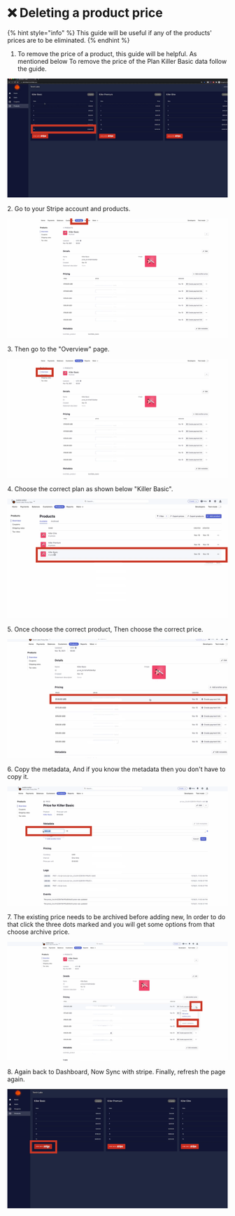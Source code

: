 # ❌ Deleting a product price

{% hint style="info" %}
This guide will be useful if any of the products' prices are to be eliminated.
{% endhint %}

1. To remove the price of a product, this guide will be helpful. As mentioned below To remove the price of the Plan Killer Basic data follow the guide.&#x20;

![](<../.gitbook/assets/Untitled design (35).png>)

2\. Go to your Stripe account and products.

![](<../.gitbook/assets/Untitled design (2) (7).png>)

3\. Then go to the "Overview" page.&#x20;

![](<../.gitbook/assets/Untitled design (1) (7).png>)

4\. Choose the correct plan as shown below "Killer Basic".

![](<../.gitbook/assets/Untitled design (3) (6).png>)

5\. Once choose the correct product, Then choose the correct price.&#x20;

![](<../.gitbook/assets/Untitled design (4) (12).png>)

6\. Copy the metadata, And if you know the metadata then you don't have to copy it.&#x20;

![](<../.gitbook/assets/Untitled design (5) (9).png>)

7\. The existing price needs to be archived before adding new, In order to do that click the three dots marked and you will get some options from that choose archive price.&#x20;

![](<../.gitbook/assets/Untitled design (7) (2).png>)

8\. Again back to Dashboard, Now Sync with stripe. Finally, refresh the page again.&#x20;

![](<../.gitbook/assets/1 (2).png>)
